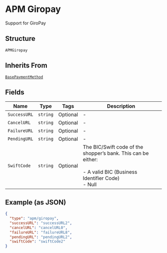 
# APM Giropay

Support for GiroPay

## Structure

`APMGiropay`

## Inherits From

[`BasePaymentMethod`](../../doc/models/base-payment-method.md)

## Fields

| Name | Type | Tags | Description |
|  --- | --- | --- | --- |
| `SuccessURL` | `string` | Optional | - |
| `CancelURL` | `string` | Optional | - |
| `FailureURL` | `string` | Optional | - |
| `PendingURL` | `string` | Optional | - |
| `SwiftCode` | `string` | Optional | The BIC/Swift code of the shopper’s bank. This can be either:<br><br>- A valid BIC (Business Identifier Code)<br>- Null |

## Example (as JSON)

```json
{
  "type": "apm/giropay",
  "successURL": "successURL2",
  "cancelURL": "cancelURL0",
  "failureURL": "failureURL8",
  "pendingURL": "pendingURL2",
  "swiftCode": "swiftCode2"
}
```

